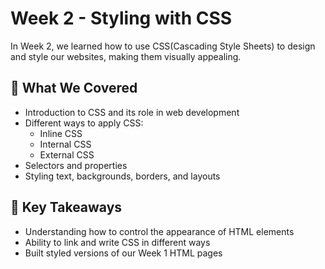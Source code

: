 # Week 2 - Styling with CSS

In Week 2, we learned how to use CSS(Cascading Style Sheets) to design and style our websites, making them visually appealing.

## 🎨 What We Covered

- Introduction to CSS and its role in web development
- Different ways to apply CSS:
  - Inline CSS
  - Internal CSS
  - External CSS
- Selectors and properties
- Styling text, backgrounds, borders, and layouts

## 📝 Key Takeaways

- Understanding how to control the appearance of HTML elements
- Ability to link and write CSS in different ways
- Built styled versions of our Week 1 HTML pages


